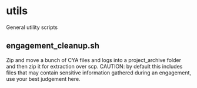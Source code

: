 # utils
General utility scripts

## engagement_cleanup.sh
Zip and move a bunch of CYA files and logs into a project_archive folder and then zip it for extraction over scp. CAUTION: by default this includes files that may contain sensitive information gathered during an engagement, use your best judgement here. 
